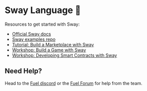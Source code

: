 # Sway Language 🌴

Resources to get started with Sway:

- [Official Sway docs](https://fuellabs.github.io/sway/latest/)
- [Sway examples repo](https://github.com/FuelLabs/sway/tree/master/examples)
- [Tutorial: Build a Marketplace with Sway](https://github.com/FuelLabs/learnsway-marketplace)
- [Workshop: Build a Game with Sway](https://www.youtube.com/watch?v=yEFV4afZvnI)
- [Workshop: Developing Smart Contracts with Sway](https://www.youtube.com/watch?v=SctJwG2LPK8)

## Need Help?

Head to the [Fuel discord](https://discord.com/invite/fuelnetwork) or the [Fuel Forum](https://forum.fuel.network/) for help from the team.
